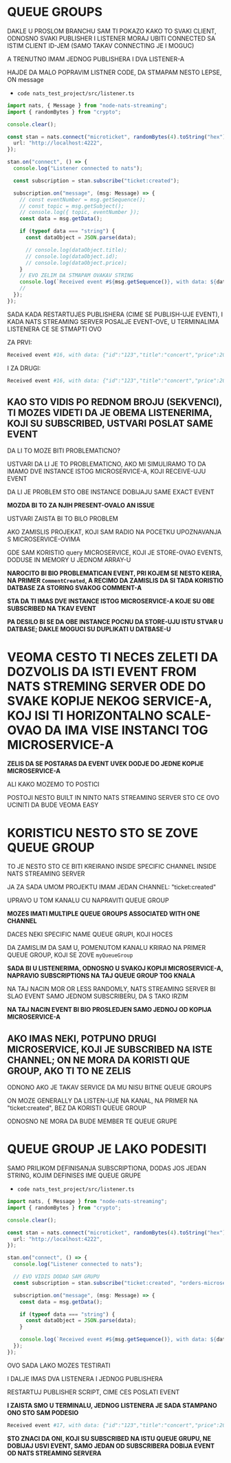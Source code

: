 # QUEUE GROUPS

DAKLE U PROSLOM BRANCHU SAM TI POKAZO KAKO TO SVAKI CLIENT, ODNOSNO SVAKI PUBLISHER I LISTENER MORAJ UBITI CONNECTED SA ISTIM CLIENT ID-JEM (SAMO TAKAV CONNECTING JE I MOGUC)

A TRENUTNO IMAM JEDNOG PUBLISHERA I DVA LISTENER-A

HAJDE DA MALO POPRAVIM LISTNER CODE, DA STMAPAM NESTO LEPSE, ON message

- `code nats_test_project/src/listener.ts`

```ts
import nats, { Message } from "node-nats-streaming";
import { randomBytes } from "crypto";

console.clear();

const stan = nats.connect("microticket", randomBytes(4).toString("hex"), {
  url: "http://localhost:4222",
});

stan.on("connect", () => {
  console.log("Listener connected to nats");

  const subscription = stan.subscribe("ticket:created");

  subscription.on("message", (msg: Message) => {
    // const eventNumber = msg.getSequence();
    // const topic = msg.getSubject();
    // console.log({ topic, eventNumber });
    const data = msg.getData();

    if (typeof data === "string") {
      const dataObject = JSON.parse(data);

      // console.log(dataObject.title);
      // console.log(dataObject.id);
      // console.log(dataObject.price);
    }
    // EVO ZELIM DA STMAPAM OVAKAV STRING
    console.log(`Received event #${msg.getSequence()}, with data: ${data}`);
    //
  });
});

```

SADA KADA RESTARTUJES PUBLISHERA (CIME SE PUBLISH-UJE EVENT), I KADA NATS STREAMING SERVER POSALJE EVENT-OVE, U TERMINALIMA LISTENERA CE SE STMAPTI OVO

ZA PRVI:

```zsh
Received event #16, with data: {"id":"123","title":"concert","price":20}

```

I ZA DRUGI:

```zsh
Received event #16, with data: {"id":"123","title":"concert","price":20}

```

## KAO STO VIDIS PO REDNOM BROJU (SEKVENCI), TI MOZES VIDETI DA JE OBEMA LISTENERIMA, KOJI SU SUBSCRIBED, USTVARI POSLAT SAME EVENT

DA LI TO MOZE BITI PROBLEMATICNO?

USTVARI DA LI JE TO PROBLEMATICNO, AKO MI SIMULIRAMO TO DA IMAMO DVE INSTANCE ISTOG MICROSERVICE-A, KOJI RECEIVE-UJU EVENT

DA LI JE PROBLEM STO OBE INSTANCE DOBIJAJU SAME EXACT EVENT

**MOZDA BI TO ZA NJIH PRESENT-OVALO AN ISSUE**

USTVARI ZAISTA BI TO BILO PROBLEM

AKO ZAMISLIS PROJEKAT, KOJI SAM RADIO NA POCETKU UPOZNAVANJA S MICROSERVICE-OVIMA

GDE SAM KORISTIO query MICROSERVICE, KOJI JE STORE-OVAO EVENTS, DODUSE IN MEMORY U JEDNOM ARRAY-U

**NAROCITO BI BIO PROBLEMATICAN EVENT, PRI KOJEM SE NESTO KEIRA, NA PRIMER `CommentCreated`, A RECIMO DA ZAMISLIS DA SI TADA KORISTIO DATBASE ZA STORING SVAKOG COMMENT-A**

**STA DA TI IMAS DVE INSTANCE ISTOG MICROSERVICE-A KOJE SU OBE SUBSCRIBED NA TKAV EVENT**

**PA DESILO BI SE DA OBE INSTANCE POCNU DA STORE-UJU ISTU STVAR U DATBASE; DAKLE MOGUCI SU DUPLIKATI U DATBASE-U**

# VEOMA CESTO TI NECES ZELETI DA DOZVOLIS DA ISTI EVENT FROM NATS STREMING SERVER ODE DO SVAKE KOPIJE NEKOG SERVICE-A, KOJ ISI TI HORIZONTALNO SCALE-OVAO DA IMA VISE INSTANCI TOG MICROSERVICE-A

**ZELIS DA SE POSTARAS DA EVENT UVEK DODJE DO JEDNE KOPIJE MICROSERVICE-A**

ALI KAKO MOZEMO TO POSTICI

POSTOJI NESTO BUILT IN NINTO NATS STREAMING SERVER STO CE OVO UCINITI DA BUDE VEOMA EASY

# KORISTICU NESTO STO SE ZOVE QUEUE GROUP

TO JE NESTO STO CE BITI KREIRANO INSIDE SPECIFIC CHANNEL INSIDE NATS STREAMING SERVER

JA ZA SADA UMOM PROJEKTU IMAM JEDAN CHANNEL: "ticket:created"

UPRAVO U TOM KANALU CU NAPRAVITI QUEUE GROUP

**MOZES IMATI MULTIPLE QUEUE GROUPS ASSOCIATED WITH ONE CHANNEL**

DACES NEKI SPECIFIC NAME QUEUE GRUPI, KOJI HOCES

DA ZAMISLIM DA SAM U, POMENUTOM KANALU KRIRAO NA PRIMER QUEUE GROUP, KOJI SE ZOVE `myQueueGroup`

**SADA BI U LISTENERIMA, ODNOSNO U SVAKOJ KOPIJI MICROSERVICE-A, NAPRAVIO SUBSCRIPTIONS NA TAJ QUEUE GROUP TOG KNALA**

NA TAJ NACIN MOR OR LESS RANDOMLY, NATS STREAMING SERVER BI SLAO EVENT SAMO JEDNOM SUBSCRIBERU, DA S TAKO IRZIM

**NA TAJ NACIN EVENT BI BIO PROSLEDJEN SAMO JEDNOJ OD KOPIJA MICROSERVICE-A**

## AKO IMAS NEKI, POTPUNO DRUGI MICROSERVICE, KOJI JE SUBSCRIBED NA ISTE CHANNEL; ON NE MORA DA KORISTI QUE GROUP, AKO TI TO NE ZELIS

ODNONO AKO JE TAKAV SERVICE DA MU NISU BITNE QUEUE GROUPS

ON MOZE GENERALLY DA LISTEN-UJE NA KANAL, NA PRIMER NA "ticket:created", BEZ DA KORISTI QUEUE GROUP

ODNOSNO NE MORA DA BUDE MEMBER TE QUEUE GRUPE

# QUEUE GROUP JE LAKO PODESITI

SAMO PRILIKOM DEFINISANJA SUBSCRIPTIONA, DODAS JOS JEDAN STRING, KOJIM DEFINISES IME QUEUE GRUPE

- `code nats_test_project/src/listener.ts`

```ts
import nats, { Message } from "node-nats-streaming";
import { randomBytes } from "crypto";

console.clear();

const stan = nats.connect("microticket", randomBytes(4).toString("hex"), {
  url: "http://localhost:4222",
});

stan.on("connect", () => {
  console.log("Listener connected to nats");

  // EVO VIDIS DODAO SAM GRUPU
  const subscription = stan.subscribe("ticket:created", "orders-microservice-queue-group");

  subscription.on("message", (msg: Message) => {
    const data = msg.getData();

    if (typeof data === "string") {
      const dataObject = JSON.parse(data);
    }

    console.log(`Received event #${msg.getSequence()}, with data: ${data}`);
  });
});
```

OVO SADA LAKO MOZES TESTIRATI

I DALJE IMAS DVA LISTENERA I JEDNOG PUBLISHERA

RESTARTUJ PUBLISHER SCRIPT, CIME CES POSLATI EVENT

**I ZAISTA SMO U TERMINALU, JEDNOG LISTENERA JE SADA STAMPANO ONO STO SAM PODESIO**

```zsh
Received event #17, with data: {"id":"123","title":"concert","price":20}
```

**STO ZNACI DA ONI, KOJI SU SUBSCRIBED NA ISTU QUEUE GRUPU, NE DOBIJAJ USVI EVENT, SAMO JEDAN OD SUBSCRIBERA DOBIJA EVENT OD NATS STREAMING SERVERA**

